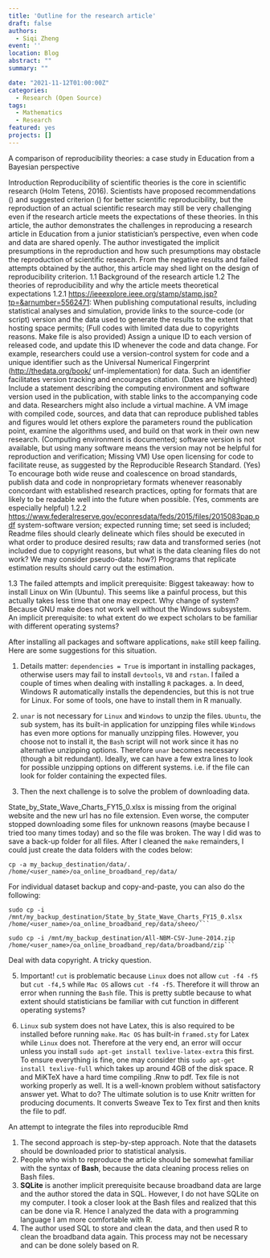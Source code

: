 ```yaml
---
title: 'Outline for the research article'
draft: false
authors: 
  - Siqi Zheng
event: ''
location: Blog
abstract: ""
summary: ""

date: "2021-11-12T01:00:00Z"
categories:
  - Research (Open Source)
tags:
  - Mathematics
  - Research
featured: yes
projects: []
---
```


A comparison of reproducibility theories: a case study in Education from a Bayesian perspective

Introduction
Reproducibility of scientific theories is the core in scientific research (Holm Tetens, 2016). Scientists have proposed recommendations () and suggested criterion () for better scientific reproducibility, but the reproduction of an actual scientific research may still be very challenging even if the research article meets the expectations of these theories. In this article, the author demonstrates the challenges in reproducing a research article in Education from a junior statistician’s perspective, even when code and data are shared openly. The author investigated the implicit presumptions in the reproduction and how such presumptions may obstacle the reproduction of scientific research. From the negative results and failed attempts obtained by the author, this article may shed light on the design of reproducibility criterion.
1.1	Background of the research article
1.2	The theories of reproducibility and why the article meets theoretical expectations
1.2.1	https://ieeexplore.ieee.org/stamp/stamp.jsp?tp=&arnumber=5562471:
When publishing computational results, including statistical analyses and simulation, provide links to the source-code (or script) version and the data used to generate the results to the extent that hosting space permits; (Full codes with limited data due to copyrights reasons. Make file is also provided)
Assign a unique ID to each version of released code, and update this ID whenever the code and data change. For example, researchers could use a version-control system for code and a unique identifier such as the Universal Numerical Fingerprint (http://thedata.org/book/ unf-implementation) for data. Such an identifier facilitates version tracking and encourages citation. (Dates are highlighted)
Include a statement describing the computing environment and software version used in the publication, with stable links to the accompanying code and data. Researchers might also include a virtual machine. A VM image with compiled code, sources, and data that can reproduce published tables and figures would let others explore the parameters round the publication point, examine the algorithms used, and build on that work in their own new research. (Computing environment is documented; software version is not available, but using many software means the version may not be helpful for reproduction and verification; Missing VM)
Use open licensing for code to facilitate reuse, as suggested by the Reproducible Research Standard. (Yes)
To encourage both wide reuse and coalescence on broad standards, publish data and code in nonproprietary formats whenever reasonably concordant with established research practices, opting for formats that are likely to be readable well into the future when possible. (Yes, comments are especially helpful)
1.2.2	https://www.federalreserve.gov/econresdata/feds/2015/files/2015083pap.pdf
system-software version; expected running time; set seed is included; Readme files should clearly delineate which files should be executed in what order to produce desired results; raw data and transformed series (not included due to copyright reasons, but what is the data cleaning files do not work? We may consider pseudo-data: how?) Programs that replicate estimation results should carry out the estimation.

1.3	The failed attempts and implicit prerequisite:
Biggest takeaway: how to install Linux on Win (Ubuntu). This seems like a painful process, but this actually takes less time that one may expect. Why change of system? Because GNU make does not work well without the Windows subsystem. An implicit prerequisite: to what extent do we expect scholars to be familiar with different operating systems?

After installing all packages and software applications, `make` still keep failing. Here are some suggestions for this situation.

1.	Details matter: `dependencies = True` is important in installing packages, otherwise users may fail to install `devtools`, `V8` and `rstan`. I failed a couple of times when dealing with installing `R` packages. 
a.	In deed, Windows R automatically installs the dependencies, but this is not true for Linux. For some of tools, one have to install them in R manually. 

2.	`unar` is not necessary for `Linux` and `Windows` to unzip the files. `Ubuntu`, the sub system, has its built-in application for unzipping files while `Windows` has even more options for manually unzipping files. However, you choose not to install it, the `Bash` script will not work since it has no alternative unzipping options. Therefore `unar` becomes necessary (though a bit redundant). Ideally, we can have a few extra lines to look for possible unzipping options on different systems. i.e. if the file can look for folder containing the expected files.

3. Then the next challenge is to solve the problem of downloading data. 

State_by_State_Wave_Charts_FY15_0.xlsx is missing from the original website and the new url has no file extension. Even worse, the computer stopped downloading some files for unknown reasons (maybe because I tried too many times today) and so the file was broken. The way I did was to save a back-up folder for all files. After I cleaned the `make` remainders, I could just create the data folders with the codes below:

``` shell
cp -a my_backup_destination/data/. /home/<user_name>/oa_online_broadband_rep/data/
```

For individual dataset backup and copy-and-paste, you can also do the following:

```shell
sudo cp -i /mnt/my_backup_destination/State_by_State_Wave_Charts_FY15_0.xlsx /home/<user_name>/oa_online_broadband_rep/data/sheeo/```
```

```shell
sudo cp -i /mnt/my_backup_destination/All-NBM-CSV-June-2014.zip /home/<user_name>/oa_online_broadband_rep/data/broadband/zip```
```

Deal with data copyright. A tricky question.

5. Important! `cut` is problematic because `Linux` does not allow `cut -f4 -f5` but `cut -f4,5` while `Mac OS` allows `cut -f4 -f5`. Therefore it will throw an error when running the `Bash` file. This is pretty subtle because to what extent should statisticians be familiar with cut function in different operating systems?
 
6. `Linux` sub system does not have Latex, this is also required to be installed before running `make`. `Mac OS` has built-in `framed.sty` for Latex while `Linux` does not. Therefore at the very end, an error will occur unless you install `sudo apt-get install texlive-latex-extra` this first. To ensure everything is fine, one may consider this `sudo apt-get install texlive-full` which takes up around 4GB of the disk space. R and MiKTeX have a hard time compiling .Rnw to pdf. Tex file is not working properly as well. It is a well-known problem without satisfactory answer yet. What to do? The ultimate solution is to use Knitr written for producing documents. It converts Sweave Tex to Tex first and then knits the file to pdf.

An attempt to integrate the files into reproducible Rmd 
1.	The second approach is step-by-step approach. Note that the datasets should be downloaded prior to statistical analysis.
2.	People who wish to reproduce the article should be somewhat familiar with the syntax of **Bash**, because the data cleaning process relies on Bash files.
3.	**SQLite** is another implicit prerequisite because broadband data are large and the author stored the data in SQL. However, I do not have SQLite on my computer. I took a closer look at the Bash files and realized that this can be done via R. Hence I analyzed the data with a programming language I am more comfortable with R. 
4.	The author used SQL to store and clean the data, and then used R to clean the broadband data again. This process may not be necessary and can be done solely based on R.

